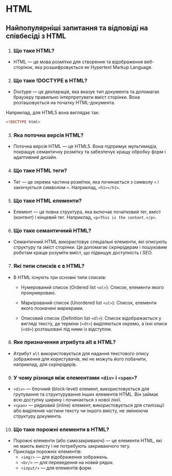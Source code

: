 # HTML

## Найпопулярніші запитання та відповіді на співбесіді з HTML

1. ### Що таке HTML?

- HTML — це мова розмітки для створення та відображення веб-сторінок, яка розшифровується як Hypertext Markup Language.

2. ### Що таке !DOCTYPE в HTML?

- Doctype — це декларація, яка вказує тип документа та допомагає браузеру правильно інтерпретувати вміст сторінки. Вона розташовується на початку HTML-документа.

Наприклад, для HTML5 вона виглядає так:

```HTML
<!DOCTYPE html>
```

3. ### Яка поточна версія HTML?

- Поточна версія HTML — це HTML5. Вона підтримує мультимедіа, покращує семантичну розмітку та забезпечує кращу обробку форм і адаптивний дизайн.

4. ### Що таке HTML теги?

- Тег — це окрема частина розмітки, яка починається з символу `<` і закінчується символом `>`. Наприклад, `<h1></h1>`.

5. ### Що таке HTML елементи?

- Елемент — це повна структура, яка включає початковий тег, вміст (контент) і кінцевий тег. Наприклад, `<p>This is the content.</p>`.

6. ### Що таке семантичний HTML?

- Семантичний HTML використовує спеціальні елементи, які описують структуру та зміст сторінки. Це допомагає скрінрідерам і пошуковим роботам краще розуміти вміст, що підвищує доступність і SEO.

7. ### Які типи списків є в HTML?

- В HTML існують три основні типи списків:

  - Нумерований список (Ordered list `<ol>`): Список, елементи якого пронумеровані.

  - Маркірований список (Unordered list `<ul>`): Список, елементи якого позначені маркерами.

  - Описовий список (Definition list `<dl>`): Cписок відображається у вигляді тексту, де терміни (`<dt>`) виділяються окремо, а їхні описи (`<dd>`) розташовані під ними із відступом.

8. ### Яке призначення атрибута alt в HTML?

- Атрибут `alt` використовується для надання текстового опису зображення для користувачів, які не можуть його побачити, наприклад, для скрінрідерів.

9. ### У чому різниця між елементами `<div>` і `<span>`?

- `<div>` — блочний (block-level) елемент, використовується для групування та структурування інших елементів HTML. Він займає всю доступну ширину і починається з нової лінії.
- `<span>` — рядковий (inline) елемент, використовується для стилізації або виділення частини тексту чи іншого вмісту, не змінюючи структуру документа.

10. ### Що таке порожні елементи в HTML?

- Порожні елементи (або самозакриваючі) — це елементи HTML, які не мають вмісту і не потребують закриваючого тегу.
- Приклади порожніх елементів:
  - `<img/>` — для відображення зображень.
  - `<br/>` — для переведення на новий рядок.
  - `<input/>` — для елементів форм.
